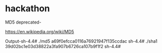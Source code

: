 # hackathon

MD5 deprecated-

https://en.wikipedia.org/wiki/MD5


Output-sh-4.4# ./md5
a69f0efcca0116a76921947f135ccdac
sh-4.4# ./sha1 
39d02bc1e03d38822a3fa907b6726ca107b9f1f2
sh-4.4# 
